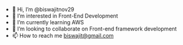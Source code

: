 - 👋 Hi, I’m @biswajitnov29
- 👀 I’m interested in Front-End Development
- 🌱 I’m currently learning AWS 
- 💞️ I’m looking to collaborate on Front-end framework development
- 📫 How to reach me biswajit@gmail.com

<!---
biswajitnov29/biswajitnov29 is a ✨ special ✨ repository because its `README.md` (this file) appears on your GitHub profile.
You can click the Preview link to take a look at your changes.
--->
